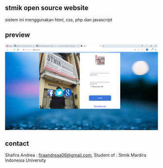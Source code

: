 ## stmik open source website
sistem ini menggunakan html, css, php dan javascript


## preview
![preview](images/preview.png)

## contact
Shafira Andrea : firaandreaa06@gmail.com, Student of : Stmik Mardira Indonesia University